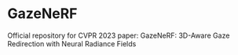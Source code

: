 # GazeNeRF
Official repository for CVPR 2023 paper: GazeNeRF: 3D-Aware Gaze Redirection with Neural Radiance Fields
